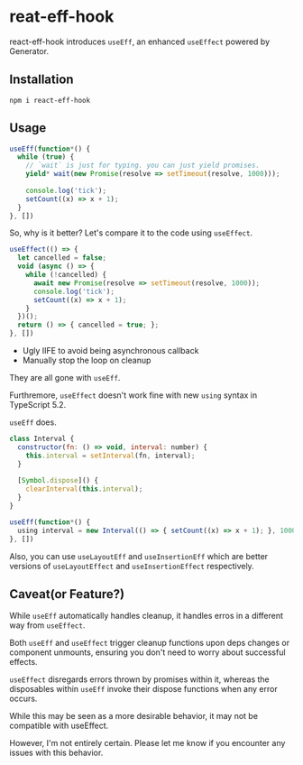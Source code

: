 # reat-eff-hook

react-eff-hook introduces `useEff`, an enhanced `useEffect` powered by Generator.

## Installation
```shell
npm i react-eff-hook
```

## Usage
```js
useEff(function*() {
  while (true) {
    // `wait` is just for typing. you can just yield promises.
    yield* wait(new Promise(resolve => setTimeout(resolve, 1000)));
    
    console.log('tick');
    setCount((x) => x + 1);
  }
}, [])
```

So, why is it better? Let's compare it to the code using `useEffect`.

```js
useEffect(() => {
  let cancelled = false;
  void (async () => {
    while (!cancelled) {
      await new Promise(resolve => setTimeout(resolve, 1000));
      console.log('tick');
      setCount((x) => x + 1);
    }
  })();
  return () => { cancelled = true; };
}, [])
```

- Ugly IIFE to avoid being asynchronous callback
- Manually stop the loop on cleanup

They are all gone with `useEff`.

Furthremore, `useEffect` doesn't work fine with new `using` syntax in TypeScript 5.2.

`useEff` does.

```js
class Interval {
  constructor(fn: () => void, interval: number) {
    this.interval = setInterval(fn, interval);  
  }
  
  [Symbol.dispose]() {
    clearInterval(this.interval);
  }
}

useEff(function*() {
  using interval = new Interval(() => { setCount((x) => x + 1); }, 1000)
}, [])
```

Also, you can use `useLayoutEff` and `useInsertionEff` which are better versions of `useLayoutEffect` and `useInsertionEffect` respectively.

## Caveat(or Feature?)
While `useEff` automatically handles cleanup, it handles erros in a different way from `useEffect`.

Both `useEff` and `useEffect` trigger cleanup functions upon deps changes or component unmounts, ensuring you don't need to worry about successful effects. 

`useEffect` disregards errors thrown by promises within it, whereas the disposables within `useEff` invoke their dispose functions when any error occurs. 

While this may be seen as a more desirable behavior, it may not be compatible with useEffect. 

However, I'm not entirely certain. Please let me know if you encounter any issues with this behavior.
